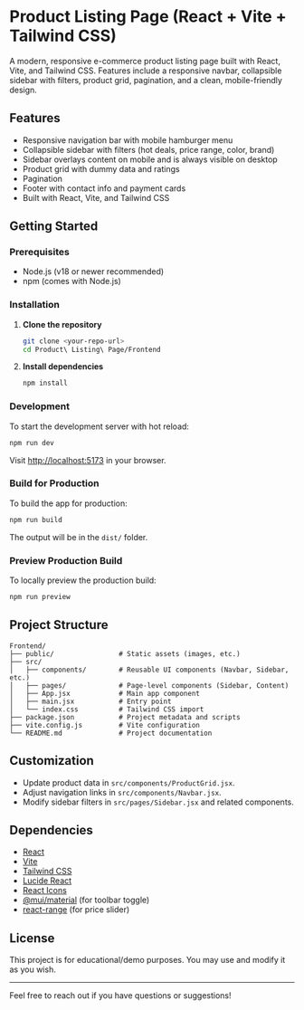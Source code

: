 
# Product Listing Page (React + Vite + Tailwind CSS)

A modern, responsive e-commerce product listing page built with React, Vite, and Tailwind CSS. Features include a responsive navbar, collapsible sidebar with filters, product grid, pagination, and a clean, mobile-friendly design.

## Features
- Responsive navigation bar with mobile hamburger menu
- Collapsible sidebar with filters (hot deals, price range, color, brand)
- Sidebar overlays content on mobile and is always visible on desktop
- Product grid with dummy data and ratings
- Pagination
- Footer with contact info and payment cards
- Built with React, Vite, and Tailwind CSS

## Getting Started

### Prerequisites
- Node.js (v18 or newer recommended)
- npm (comes with Node.js)

### Installation
1. **Clone the repository**
	```bash
	git clone <your-repo-url>
	cd Product\ Listing\ Page/Frontend
	```
2. **Install dependencies**
	```bash
	npm install
	```

### Development
To start the development server with hot reload:
```bash
npm run dev
```
Visit [http://localhost:5173](http://localhost:5173) in your browser.

### Build for Production
To build the app for production:
```bash
npm run build
```
The output will be in the `dist/` folder.

### Preview Production Build
To locally preview the production build:
```bash
npm run preview
```

## Project Structure
```
Frontend/
├── public/                # Static assets (images, etc.)
├── src/
│   ├── components/        # Reusable UI components (Navbar, Sidebar, etc.)
│   ├── pages/             # Page-level components (Sidebar, Content)
│   ├── App.jsx            # Main app component
│   ├── main.jsx           # Entry point
│   └── index.css          # Tailwind CSS import
├── package.json           # Project metadata and scripts
├── vite.config.js         # Vite configuration
└── README.md              # Project documentation
```

## Customization
- Update product data in `src/components/ProductGrid.jsx`.
- Adjust navigation links in `src/components/Navbar.jsx`.
- Modify sidebar filters in `src/pages/Sidebar.jsx` and related components.

## Dependencies
- [React](https://react.dev/)
- [Vite](https://vitejs.dev/)
- [Tailwind CSS](https://tailwindcss.com/)
- [Lucide React](https://lucide.dev/)
- [React Icons](https://react-icons.github.io/react-icons/)
- [@mui/material](https://mui.com/) (for toolbar toggle)
- [react-range](https://github.com/tajo/react-range) (for price slider)

## License
This project is for educational/demo purposes. You may use and modify it as you wish.

---
Feel free to reach out if you have questions or suggestions!
